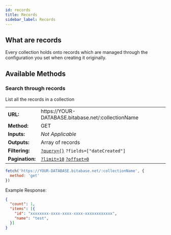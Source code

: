 ```yaml
---
id: records
title: Records
sidebar_label: Records
---
```


## What are records
Every collection holds onto records which are managed through the configuration you set when
creating it originally.

## Available Methods
### Search through records
List all the records in a collection

<table>
<tr><td><b>URL:</b></td> <td>https://YOUR-DATABASE.bitabase.net/:collectionName</td></tr>
<tr><td><b>Method:</b></td> <td>GET</td></tr>
<tr><td><b>Inputs:</b></td> <td><i>Not Applicable</i></td></tr>
<tr><td><b>Outputs:</b></td> <td>Array of records</td></tr>
<tr><td><b>Filtering:</b></td> <td>
  <code><a href="filtering">?query={}</a></code>
  <code>?fields=["dateCreated"]</code>
</td></tr>
<tr><td><b>Pagination:</b></td> <td>
  <code><a href="pagination">?limit=10</a></code>
  <code><a href="pagination">?offset=0</a></code>
</td></tr>
</table>

```javascript
fetch('https://YOUR-DATABASE.bitabase.net/:collectionName', {
  method: 'get'
})
```

Example Response:
```json
{
  "count": 1,
  "items": [{
    "id": "xxxxxxxx-xxxx-xxxx-xxxx-xxxxxxxxxxxx",
    "name": "test",
  }]
}
```

